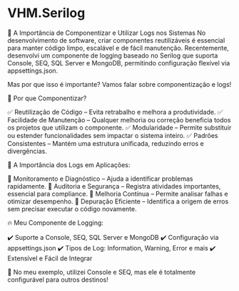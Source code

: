 # VHM.Serilog
🚀 A Importância de Componentizar e Utilizar Logs nos Sistemas
No desenvolvimento de software, criar componentes reutilizáveis é essencial para manter código limpo, escalável e de fácil manutenção. Recentemente, desenvolvi um componente de logging baseado no Serilog que suporta Console, SEQ, SQL Server e MongoDB, permitindo configuração flexível via appsettings.json.

Mas por que isso é importante? Vamos falar sobre componentização e logs!

🧩 Por que Componentizar?

✅ Reutilização de Código – Evita retrabalho e melhora a produtividade.
✅ Facilidade de Manutenção – Qualquer melhoria ou correção beneficia todos os projetos que utilizam o componente.
✅ Modularidade – Permite substituir ou estender funcionalidades sem impactar o sistema inteiro.
✅ Padrões Consistentes – Mantém uma estrutura unificada, reduzindo erros e divergências.

📜 A Importância dos Logs em Aplicações:

📌 Monitoramento e Diagnóstico – Ajuda a identificar problemas rapidamente.
📌 Auditoria e Segurança – Registra atividades importantes, essencial para compliance.
📌 Melhoria Contínua – Permite analisar falhas e otimizar desempenho.
📌 Depuração Eficiente – Identifica a origem de erros sem precisar executar o código novamente.

🔥 Meu Componente de Logging:

✔️ Suporte a Console, SEQ, SQL Server e MongoDB
✔️ Configuração via appsettings.json
✔️ Tipos de Log: Information, Warning, Error e mais
✔️ Extensível e Fácil de Integrar

📢 No meu exemplo, utilizei Console e SEQ, mas ele é totalmente configurável para outros destinos!
